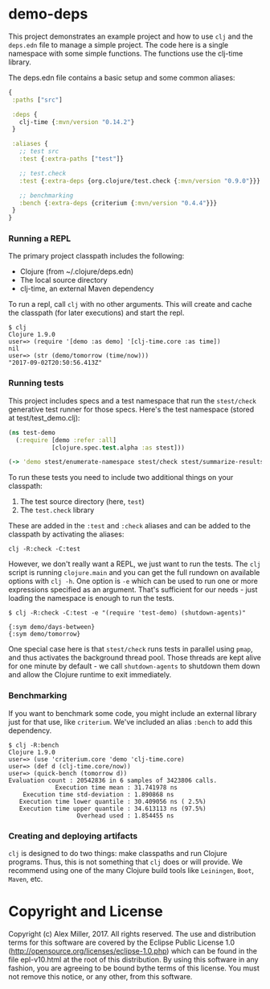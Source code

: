 demo-deps
========================================

This project demonstrates an example project and how to use `clj` and the `deps.edn` file
to manage a simple project. The code here is a single namespace with some simple functions.
The functions use the clj-time library.

The deps.edn file contains a basic setup and some common aliases:

```clojure
{
 :paths ["src"]

 :deps {
   clj-time {:mvn/version "0.14.2"}
 }

 :aliases {
   ;; test src
   :test {:extra-paths ["test"]}

   ;; test.check 
   :test {:extra-deps {org.clojure/test.check {:mvn/version "0.9.0"}}}

   ;; benchmarking
   :bench {:extra-deps {criterium {:mvn/version "0.4.4"}}}
 }
}
```

### Running a REPL

The primary project classpath includes the following:

* Clojure (from ~/.clojure/deps.edn)
* The local source directory
* clj-time, an external Maven dependency

To run a repl, call `clj` with no other arguments. This will create and cache the classpath (for later executions) and start the repl.

```shell
$ clj
Clojure 1.9.0
user=> (require '[demo :as demo] '[clj-time.core :as time])
nil
user=> (str (demo/tomorrow (time/now)))
"2017-09-02T20:50:56.413Z"
```

### Running tests

This project includes specs and a test namespace that run the `stest/check` generative test runner for those specs. Here's the test namespace (stored at test/test_demo.clj):

```clojure
(ns test-demo
  (:require [demo :refer :all]
            [clojure.spec.test.alpha :as stest]))

(-> 'demo stest/enumerate-namespace stest/check stest/summarize-results)
```

To run these tests you need to include two additional things on your classpath:

1) The test source directory (here, `test`)
2) The `test.check` library

These are added in the `:test` and `:check` aliases and can be added to the classpath by activating the aliases:

```shell
clj -R:check -C:test
```

However, we don't really want a REPL, we just want to run the tests. The `clj` script is running `clojure.main` and you can get the full rundown on available options with `clj -h`. One option is `-e` which can be used to run one or more expressions specified as an argument. That's sufficient for our needs - just loading the namespace is enough to run the tests. 

```shell
$ clj -R:check -C:test -e "(require 'test-demo) (shutdown-agents)"

{:sym demo/days-between}
{:sym demo/tomorrow}
```

One special case here is that `stest/check` runs tests in parallel using `pmap`, and thus activates the background thread pool. Those threads are kept alive for one minute by default - we call `shutdown-agents` to shutdown them down and allow the Clojure runtime to exit immediately.

### Benchmarking

If you want to benchmark some code, you might include an external library just for that use, like `criterium`. We've included an alias `:bench` to add this dependency.

```shell
$ clj -R:bench
Clojure 1.9.0
user=> (use 'criterium.core 'demo 'clj-time.core)
user=> (def d (clj-time.core/now))
user=> (quick-bench (tomorrow d))
Evaluation count : 20542836 in 6 samples of 3423806 calls.
             Execution time mean : 31.741978 ns
    Execution time std-deviation : 1.890868 ns
   Execution time lower quantile : 30.409056 ns ( 2.5%)
   Execution time upper quantile : 34.613113 ns (97.5%)
                   Overhead used : 1.854455 ns
```

### Creating and deploying artifacts

`clj` is designed to do two things: make classpaths and run Clojure programs. Thus, this is not something that `clj` does or will provide. We recommend using one of the many Clojure build tools like `Leiningen`, `Boot`, `Maven`, etc.

Copyright and License
========================================

Copyright (c) Alex Miller, 2017. All rights reserved.  The use and distribution terms for this software are covered by the Eclipse Public License 1.0 (http://opensource.org/licenses/eclipse-1.0.php) which can be found in the file epl-v10.html at the root of this distribution. By using this software in any fashion, you are agreeing to be bound bythe terms of this license.  You must not remove this notice, or any other, from this software.
